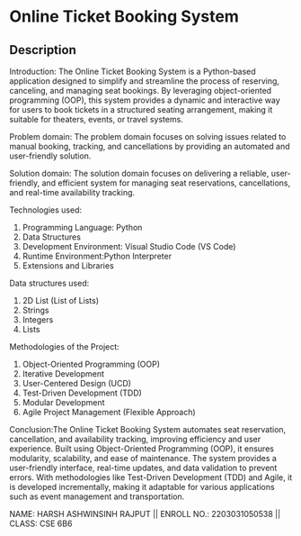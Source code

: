 # Online Ticket Booking System

## Description
Introduction:
The Online Ticket Booking System is a Python-based application designed to simplify and streamline the process of reserving, canceling, and managing seat bookings. By leveraging object-oriented programming (OOP), this system provides a dynamic and interactive way for users to book tickets in a structured seating arrangement, making it suitable for theaters, events, or travel systems.

Problem domain: The problem domain focuses on solving issues related to manual booking, tracking, and cancellations by providing an automated and user-friendly solution.

Solution domain: The solution domain focuses on delivering a reliable, user-friendly, and efficient system for managing seat reservations, cancellations, and real-time availability tracking.

Technologies used:
1. Programming Language: Python
2. Data Structures
3. Development Environment: Visual Studio Code (VS Code)
4. Runtime Environment:Python Interpreter
5. Extensions and Libraries

Data structures used:
1. 2D List (List of Lists)
2. Strings
3. Integers
4. Lists

Methodologies of the Project:
1. Object-Oriented Programming (OOP)
2. Iterative Development
3. User-Centered Design (UCD)
4. Test-Driven Development (TDD)
5. Modular Development
6. Agile Project Management (Flexible Approach)

Conclusion:The Online Ticket Booking System automates seat reservation, cancellation, and availability tracking, improving efficiency and user experience. Built using Object-Oriented Programming (OOP), it ensures modularity, scalability, and ease of maintenance. The system provides a user-friendly interface, real-time updates, and data validation to prevent errors. With methodologies like Test-Driven Development (TDD) and Agile, it is developed incrementally, making it adaptable for various applications such as event management and transportation.

NAME: HARSH ASHWINSINH RAJPUT
||
ENROLL NO.: 2203031050538
||
CLASS: CSE 6B6


